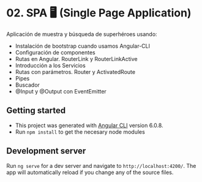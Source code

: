 # 02. SPA 🖥 (Single Page Application)
Aplicación de muestra y búsqueda de superhéroes usando:

- Instalación de bootstrap cuando usamos Angular-CLI
- Configuración de componentes
- Rutas en Angular. RouterLink y RouterLinkActive
- Introducción a los Servicios
- Rutas con parámetros. Router y ActivatedRoute
- Pipes
- Buscador
- @Input y @Output con EventEmitter

## Getting started

- This project was generated with [Angular CLI](https://github.com/angular/angular-cli) version 6.0.8.
- Run `npm install` to get the necesary node modules

## Development server

Run `ng serve` for a dev server and navigate to `http://localhost:4200/`. The app will automatically reload if you change any of the source files.
